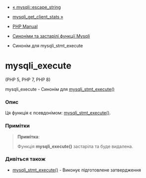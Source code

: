 - [« mysqli::escape_string](function.mysqli-escape-string.md)
- [mysqli_get_client_stats »](function.mysqli-get-client-stats.md)

- [PHP Manual](index.md)
- [Синоніми та застарілі функції Mysqli](ref.mysqli.md)
- Синонім для mysqli_stmt_execute

# mysqli_execute

(PHP 5, PHP 7, PHP 8)

mysqli_execute - Синонім для
[mysqli_stmt_execute()](mysqli-stmt.execute.md)

### Опис

Ця функція є псевдонімом:
[mysqli_stmt_execute()](mysqli-stmt.execute.md).

### Примітки

> **Примітка**:
>
> Функція **mysqli_execute()** застаріла та буде видалена.

### Дивіться також

- [mysqli_stmt_execute()](mysqli-stmt.execute.md) - Виконує
підготовлене затвердження
